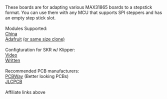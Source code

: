These boards are for adapting various MAX31865 boards to a stepstick format. You can use them with any MCU that supports SPI steppers and has an empty step stick slot.
<br>
<br>Modules Supported:
<br>[China](https://s.click.aliexpress.com/e/_d8RU9jb)
<br>[Adafruit](https://www.adafruit.com/product/3328) [(or same size clone)](https://s.click.aliexpress.com/e/_d7jnErP)
<br>
<br>Configturation for SKR w/ Klipper:
<br>[Video](https://youtu.be/R_PmkXWLOYo)
<br>[Written](https://docs.vorondesign.com/community/electronics/xbst_/PT100.html)
<br>
<br>Recommended PCB manufacturers:
<br>[PCBWay](https://www.pcbway.com/) (Better looking PCBs)
<br>[JLCPCB](https://jlcpcb.com/)
<br>
<br>Affiliate links above
